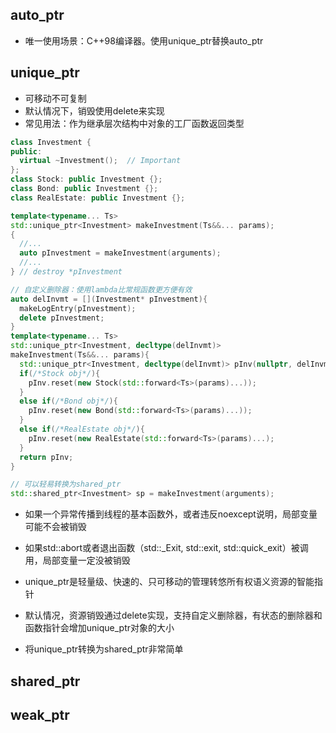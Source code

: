 ## auto_ptr
- 唯一使用场景：C++98编译器。使用unique_ptr替换auto_ptr

## unique_ptr
- 可移动不可复制
- 默认情况下，销毁使用delete来实现
- 常见用法：作为继承层次结构中对象的工厂函数返回类型
```cpp
class Investment {
public:
  virtual ~Investment();  // Important
};
class Stock: public Investment {};
class Bond: public Investment {};
class RealEstate: public Investment {};

template<typename... Ts>
std::unique_ptr<Investment> makeInvestment(Ts&&... params);
{
  //...
  auto pInvestment = makeInvestment(arguments);
  //...
} // destroy *pInvestment

// 自定义删除器：使用lambda比常规函数更方便有效
auto delInvmt = [](Investment* pInvestment){
  makeLogEntry(pInvestment);
  delete pInvestment;
}
template<typename... Ts>
std::unique_ptr<Investment, decltype(delInvmt)>
makeInvestment(Ts&&... params){
  std::unique_ptr<Investment, decltype(delInvmt)> pInv(nullptr, delInvmt);
  if(/*Stock obj*/){
    pInv.reset(new Stock(std::forward<Ts>(params)...));
  }
  else if(/*Bond obj*/){
    pInv.reset(new Bond(std::forward<Ts>(params)...));
  }
  else if(/*RealEstate obj*/){
    pInv.reset(new RealEstate(std::forward<Ts>(params)...);
  }
  return pInv;
}

// 可以轻易转换为shared_ptr
std::shared_ptr<Investment> sp = makeInvestment(arguments);

```
- 如果一个异常传播到线程的基本函数外，或者违反noexcept说明，局部变量可能不会被销毁
- 如果std::abort或者退出函数（std::_Exit, std::exit, std::quick_exit）被调用，局部变量一定没被销毁

- unique_ptr是轻量级、快速的、只可移动的管理转悠所有权语义资源的智能指针
- 默认情况，资源销毁通过delete实现，支持自定义删除器，有状态的删除器和函数指针会增加unique_ptr对象的大小
- 将unique_ptr转换为shared_ptr非常简单

## shared_ptr


## weak_ptr
